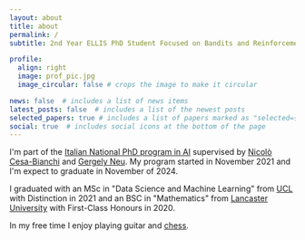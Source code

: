 ```yaml
---
layout: about
title: about
permalink: /
subtitle: 2nd Year ELLIS PhD Student Focused on Bandits and Reinforcement Learning

profile:
  align: right
  image: prof_pic.jpg
  image_circular: false # crops the image to make it circular

news: false  # includes a list of news items
latest_posts: false  # includes a list of the newest posts
selected_papers: true # includes a list of papers marked as "selected={true}"
social: true  # includes social icons at the bottom of the page
---
```


I'm part of the [Italian National PhD program in AI](https://www.phd-ai.it/en/359-2/) supervised by [Nicolò Cesa-Bianchi](https://cesa-bianchi.di.unimi.it/) and [Gergely Neu](http://cs.bme.hu/~gergo/). My program started in November 2021 and I'm expect to graduate in November of 2024. 

I graduated with an MSc in "Data Science and Machine Learning" from [UCL](https://www.ucl.ac.uk/) with Distinction in 2021 and an BSC in "Mathematics" from [Lancaster University](https://www.lancaster.ac.uk/) with First-Class Honours in 2020.

In my free time I enjoy playing guitar and [chess](https://lichess.org/@/YasoKuhl).